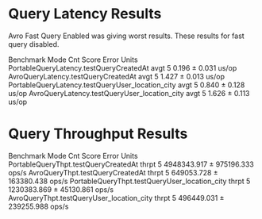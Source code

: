  # Query Latency Results
 
Avro Fast Query Enabled was giving worst results.
These results for fast query disabled.  
 
 
Benchmark                                         Mode  Cnt  Score   Error  Units
PortableQueryLatency.testQueryCreatedAt           avgt    5  0.196 ± 0.031  us/op
AvroQueryLatency.testQueryCreatedAt               avgt    5  1.427 ± 0.013  us/op
PortableQueryLatency.testQueryUser_location_city  avgt    5  0.840 ± 0.128  us/op
AvroQueryLatency.testQueryUser_location_city      avgt    5  1.626 ± 0.113  us/op

 # Query Throughput Results
 
Benchmark                                      Mode   Cnt        Score       Error  Units
PortableQueryThpt.testQueryCreatedAt           thrpt    5  4948343.917 ± 975196.333  ops/s
AvroQueryThpt.testQueryCreatedAt               thrpt    5   649053.728 ± 163380.438  ops/s
PortableQueryThpt.testQueryUser_location_city  thrpt    5  1230383.869 ±  45130.861  ops/s
AvroQueryThpt.testQueryUser_location_city      thrpt    5   496449.031 ± 239255.988  ops/s